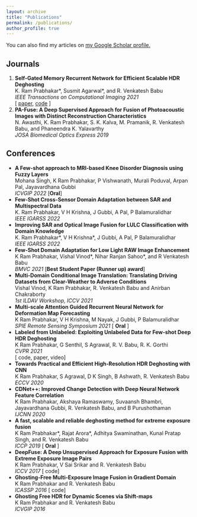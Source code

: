 ```yaml
---
layout: archive
title: "Publications"
permalink: /publications/
author_profile: true
---
```

You can also find my articles on <u><a href="https://scholar.google.com/citations?user=gBhmvr8AAAAJ&hl=en">my Google Scholar profile</a>.</u>

## Journals
1. **Self-Gated Memory Recurrent Network for Efficient Scalable HDR Deghosting**  
K. Ram Prabhakar\*, Susmit Agarwal\*, and R. Venkatesh Babu  
_IEEE Transactions on Computational Imaging 2021_  
\[ [paper](https://ieeexplore.ieee.org/document/9540317?source=authoralert), [code](https://github.com/Susmit-A/HDRRNN) \]
1. **PA-Fuse: A Deep Supervised Approach for Fusion of Photoacoustic Images with Distinct Reconstruction Characteristics**  
N. Awasthi, K. Ram Prabhakar, S. K. Kalva, M. Pramanik, R. Venkatesh Babu, and Phaneendra K. Yalavarthy  
_JOSA Biomedical Optics Express 2019_

## Conferences
* **A Few-shot approach to MRI-based Knee Disorder Diagnosis using Fuzzy Layers**  
Mohana Singh, K Ram Prabhakar, P Vishwanath, Murali Poduval, Arpan Pal, Jayavardhana Gubbi  
_ICVGIP 2022_ \[**Oral**\]
* **Few-Shot Cross-Sensor Domain Adaptation between SAR and Multispectral Data**  
K. Ram Prabhakar, V H Krishna, J Gubbi, A Pal, P Balamuralidhar  
_IEEE IGARSS 2022_
* **Improving SAR and Optical Image Fusion for LULC Classification with Domain Knowledge**  
K. Ram Prabhakar\*, V H Krishna\*, J Gubbi, A Pal, P Balamuralidhar  
_IEEE IGARSS 2022_
* **Few-Shot Domain Adaptation for Low Light RAW Image Enhancement**  
K Ram Prabhakar, Vishal Vinod*, Nihar Ranjan Sahoo*, and R Venkatesh Babu  
_BMVC 2021_ \[**Best Student Paper (Runner up) award**\]
* **Multi-Domain Conditional Image Translation: Translating Driving Datasets from Clear-Weather to Adverse Conditions**  
Vishal Vinod, K Ram Prabhakar, R. Venkatesh Babu and Anirban Chakraborty  
_1st ILDAV Workshop, ICCV 2021_
* **Multi-scale Attention Guided Recurrent Neural Network for Deformation Map Forecasting**  
K Ram Prabhakar, V H Krishna, M Nayak, J Gubbi, P Balamuralidhar  
_SPIE Remote Sensing Symposium 2021_ \[ **Oral** \]
* **Labeled from Unlabeled: Exploiting Unlabeled Data for Few-shot Deep HDR Deghosting**  
K Ram Prabhakar, G Senthil, S Agrawal, R. V. Babu, R. K. Gorthi  
_CVPR 2021_  
\[ code, paper, video\]
* **Towards Practical and Efficient High-Resolution HDR Deghosting with CNN**  
K Ram Prabhakar, S Agrawal, D K Singh, B Ashwath, R. Venkatesh Babu  
_ECCV 2020_
* **CDNet++: Improved Change Detection with Deep Neural Network Feature Correlation**  
K Ram Prabhakar, Akshaya Ramaswamy, Suvaansh Bhambri, Jayavardhana Gubbi, R. Venkatesh Babu, and B Purushothaman  
_IJCNN 2020_
* **A fast, scalable and reliable deghosting method for extreme exposure fusion**  
K Ram Prabhakar\*, Rajat Arora\*, Adhitya Swaminathan, Kunal Pratap Singh, and R. Venkatesh Babu  
_ICCP 2019_ \[ **Oral** \]
* **DeepFuse: A Deep Unsupervised Approach for Exposure Fusion with Extreme Exposure Image Pairs**  
K Ram Prabhakar, V Sai Srikar and R. Venkatesh Babu  
_ICCV 2017_
\[ code\]
* **Ghosting-Free Multi-Exposure Image Fusion in Gradient Domain**  
K Ram Prabhakar and R. Venkatesh Babu  
_ICASSP 2016_
\[ code\]
* **Ghosting Free HDR for Dynamic Scenes via Shift-maps**  
K Ram Prabhakar and R. Venkatesh Babu  
_ICVGIP 2016_
